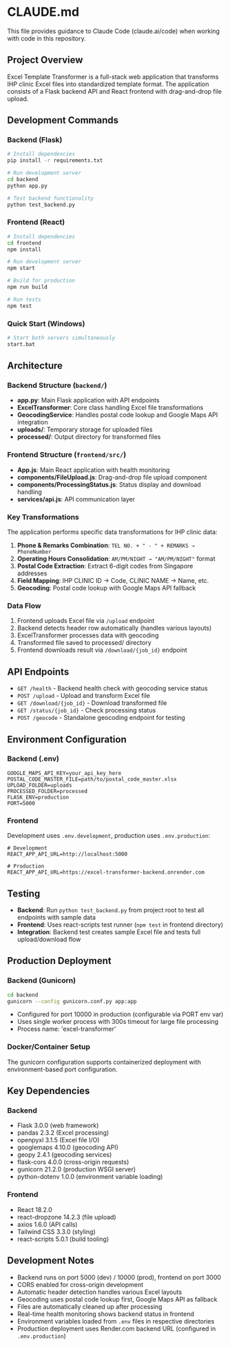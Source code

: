 # CLAUDE.md

This file provides guidance to Claude Code (claude.ai/code) when working with code in this repository.

## Project Overview

Excel Template Transformer is a full-stack web application that transforms IHP clinic Excel files into standardized template format. The application consists of a Flask backend API and React frontend with drag-and-drop file upload.

## Development Commands

### Backend (Flask)
```bash
# Install dependencies
pip install -r requirements.txt

# Run development server
cd backend
python app.py

# Test backend functionality
python test_backend.py
```

### Frontend (React)
```bash
# Install dependencies
cd frontend
npm install

# Run development server
npm start

# Build for production
npm run build

# Run tests
npm test
```

### Quick Start (Windows)
```bash
# Start both servers simultaneously
start.bat
```

## Architecture

### Backend Structure (`backend/`)
- **app.py**: Main Flask application with API endpoints
- **ExcelTransformer**: Core class handling Excel file transformations
- **GeocodingService**: Handles postal code lookup and Google Maps API integration
- **uploads/**: Temporary storage for uploaded files
- **processed/**: Output directory for transformed files

### Frontend Structure (`frontend/src/`)
- **App.js**: Main React application with health monitoring
- **components/FileUpload.js**: Drag-and-drop file upload component
- **components/ProcessingStatus.js**: Status display and download handling
- **services/api.js**: API communication layer

### Key Transformations
The application performs specific data transformations for IHP clinic data:

1. **Phone & Remarks Combination**: `TEL NO. + " - " + REMARKS → PhoneNumber`
2. **Operating Hours Consolidation**: `AM/PM/NIGHT → "AM/PM/NIGHT"` format
3. **Postal Code Extraction**: Extract 6-digit codes from Singapore addresses
4. **Field Mapping**: IHP CLINIC ID → Code, CLINIC NAME → Name, etc.
5. **Geocoding**: Postal code lookup with Google Maps API fallback

### Data Flow
1. Frontend uploads Excel file via `/upload` endpoint
2. Backend detects header row automatically (handles various layouts)
3. ExcelTransformer processes data with geocoding
4. Transformed file saved to processed/ directory
5. Frontend downloads result via `/download/{job_id}` endpoint

## API Endpoints

- `GET /health` - Backend health check with geocoding service status
- `POST /upload` - Upload and transform Excel file
- `GET /download/{job_id}` - Download transformed file
- `GET /status/{job_id}` - Check processing status
- `POST /geocode` - Standalone geocoding endpoint for testing

## Environment Configuration

### Backend (.env)
```
GOOGLE_MAPS_API_KEY=your_api_key_here
POSTAL_CODE_MASTER_FILE=path/to/postal_code_master.xlsx
UPLOAD_FOLDER=uploads
PROCESSED_FOLDER=processed
FLASK_ENV=production
PORT=5000
```

### Frontend
Development uses `.env.development`, production uses `.env.production`:
```
# Development
REACT_APP_API_URL=http://localhost:5000

# Production
REACT_APP_API_URL=https://excel-transformer-backend.onrender.com
```

## Testing

- **Backend**: Run `python test_backend.py` from project root to test all endpoints with sample data
- **Frontend**: Uses react-scripts test runner (`npm test` in frontend directory)
- **Integration**: Backend test creates sample Excel file and tests full upload/download flow

## Production Deployment

### Backend (Gunicorn)
```bash
cd backend
gunicorn --config gunicorn.conf.py app:app
```
- Configured for port 10000 in production (configurable via PORT env var)
- Uses single worker process with 300s timeout for large file processing
- Process name: 'excel-transformer'

### Docker/Container Setup
The gunicorn configuration supports containerized deployment with environment-based port configuration.

## Key Dependencies

### Backend
- Flask 3.0.0 (web framework)
- pandas 2.3.2 (Excel processing)
- openpyxl 3.1.5 (Excel file I/O)
- googlemaps 4.10.0 (geocoding API)
- geopy 2.4.1 (geocoding services)
- flask-cors 4.0.0 (cross-origin requests)
- gunicorn 21.2.0 (production WSGI server)
- python-dotenv 1.0.0 (environment variable loading)

### Frontend
- React 18.2.0
- react-dropzone 14.2.3 (file upload)
- axios 1.6.0 (API calls)
- Tailwind CSS 3.3.0 (styling)
- react-scripts 5.0.1 (build tooling)

## Development Notes

- Backend runs on port 5000 (dev) / 10000 (prod), frontend on port 3000
- CORS enabled for cross-origin development
- Automatic header detection handles various Excel layouts
- Geocoding uses postal code lookup first, Google Maps API as fallback
- Files are automatically cleaned up after processing
- Real-time health monitoring shows backend status in frontend
- Environment variables loaded from `.env` files in respective directories
- Production deployment uses Render.com backend URL (configured in `.env.production`)